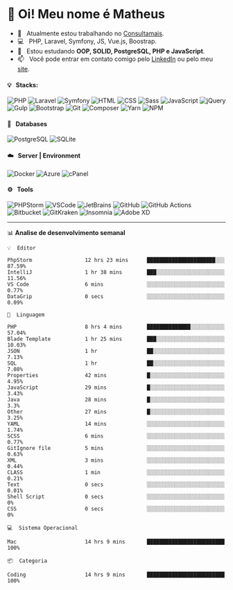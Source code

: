 # 👋 Oi! Meu nome é Matheus

- 🔭 &nbsp; Atualmente estou trabalhando no [Consultamais](https://consultamais.com.br/).
- 💻 &nbsp; PHP, Laravel, Symfony, JS, Vue.js, Boostrap.
- 🌱 &nbsp; Estou estudando **OOP, SOLID, PostgreSQL, PHP e JavaScript**.
- 📫 &nbsp; Você pode entrar em contato comigo pelo [LinkedIn](https://www.linkedin.com/in/matheuscamargoxavier/) ou pelo meu [site](https://matheuscamargo.co).

#### 💡 &nbsp; Stacks:
![PHP](https://img.shields.io/badge/-PHP-777BB4?&logo=php&logoColor=FFFFFF)
![Laravel](https://img.shields.io/badge/-Laravel-FF2D20?&logo=laravel&logoColor=FFFFFF)
![Symfony](https://img.shields.io/badge/-Symfony-000000?&logo=symfony&logoColor=FFFFFF)
![HTML](https://img.shields.io/badge/-HTML-E34F26?&logo=html5&logoColor=FFFFFF)
![CSS](https://img.shields.io/badge/-CSS-1572B6?&logo=css3&logoColor=FFFFFF)
![Sass](https://img.shields.io/badge/-Sass-CC6699?&logo=sass&logoColor=FFFFFF)
![JavaScript](https://img.shields.io/badge/-JavaScript-F7DF1E?&logo=javascript&logoColor=FFFFFF)
![jQuery](https://img.shields.io/badge/-jQuery-0769AD?&logo=jquery&logoColor=FFFFFF)
![Gulp](https://img.shields.io/badge/-Gulp-CF4647?&logo=gulp&logoColor=FFFFFF)
![Bootstrap](https://img.shields.io/badge/-Bootstrap-7952B3?&logo=bootstrap&logoColor=FFFFFF)
![Git](https://img.shields.io/badge/-Git-F05032?&logo=git&logoColor=FFFFFF)
![Composer](https://img.shields.io/badge/-Composer-885630?&logo=composer&logoColor=FFFFFF)
![Yarn](https://img.shields.io/badge/-Yarn-2C8EBB?&logo=yarn&logoColor=FFFFFF)
![NPM](https://img.shields.io/badge/-npm-CB3837?&logo=npm&logoColor=FFFFFF)

#### 💾 &nbsp; Databases
![PostgreSQL](https://img.shields.io/badge/-PostgreSQL-336791?&logo=PostgreSQL&logoColor=FFFFFF)
![SQLite](https://img.shields.io/badge/-SQLite-003B57?&logo=SQLite&logoColor=FFFFFF)

#### ☁️ &nbsp; Server | Environment
![Docker](https://img.shields.io/badge/-Docker-2496ED?&logo=docker&logoColor=FFFFFF)
![Azure](https://img.shields.io/badge/-Azure-0089D6?&logo=microsoft%20azure&logoColor=FFFFFF)
![cPanel](https://img.shields.io/badge/-cPanel-FF6C2C?&logo=cpanel&logoColor=FFFFFF)

#### ⚙️ &nbsp; Tools
![PHPStorm](https://img.shields.io/badge/-PHPStorm-000000?&logo=PHPStorm&logoColor=FFFFFF)
![VSCode](https://img.shields.io/badge/-VSCode-007ACC?&logo=Visual%20Studio%20Code&logoColor=FFFFFF) 
![JetBrains](https://img.shields.io/badge/-JetBrains-000000?&logo=jetbrains&logoColor=FFFFFF) 
![GitHub](https://img.shields.io/badge/-GitHub-181717?&logo=github&logoColor=FFFFFF) 
![GitHub Actions](https://img.shields.io/badge/-GitHub%20Actions-181717?&logo=GitHub%20Actions&logoColor=FFFFFF) 
![Bitbucket](https://img.shields.io/badge/-Bitbucket-0052CC?&logo=bitbucket&logoColor=FFFFFF)
![GitKraken](https://img.shields.io/badge/-GitKraken-179287?&logo=GitKraken&logoColor=FFFFFF)
![Insomnia](https://img.shields.io/badge/-Insomnia-5849BE?&logo=Insomnia&logoColor=FFFFFF)
![Adobe XD](https://img.shields.io/badge/-Adobe%20XD-FF61F6?&logo=adobe%20xd&logoColor=FFFFFF) 
_______

📊  **Analise de desenvolvimento semanal**
```text
💡  Editor

PhpStorm                 12 hrs 23 mins      ██████████████████████░░░     87.59%
IntelliJ                 1 hr 38 mins        ███░░░░░░░░░░░░░░░░░░░░░░     11.56%
VS Code                  6 mins              ░░░░░░░░░░░░░░░░░░░░░░░░░      0.77%
DataGrip                 0 secs              ░░░░░░░░░░░░░░░░░░░░░░░░░      0.09%
```
```text
💬  Linguagem

PHP                      8 hrs 4 mins        ██████████████░░░░░░░░░░░     57.04%
Blade Template           1 hr 25 mins        ███░░░░░░░░░░░░░░░░░░░░░░     10.03%
JSON                     1 hr                ██░░░░░░░░░░░░░░░░░░░░░░░      7.13%
SQL                      1 hr                ██░░░░░░░░░░░░░░░░░░░░░░░      7.08%
Properties               42 mins             █░░░░░░░░░░░░░░░░░░░░░░░░      4.95%
JavaScript               29 mins             █░░░░░░░░░░░░░░░░░░░░░░░░      3.43%
Java                     28 mins             █░░░░░░░░░░░░░░░░░░░░░░░░       3.3%
Other                    27 mins             █░░░░░░░░░░░░░░░░░░░░░░░░      3.25%
YAML                     14 mins             ░░░░░░░░░░░░░░░░░░░░░░░░░      1.74%
SCSS                     6 mins              ░░░░░░░░░░░░░░░░░░░░░░░░░      0.77%
GitIgnore file           5 mins              ░░░░░░░░░░░░░░░░░░░░░░░░░      0.63%
XML                      3 mins              ░░░░░░░░░░░░░░░░░░░░░░░░░      0.44%
CLASS                    1 min               ░░░░░░░░░░░░░░░░░░░░░░░░░      0.21%
Text                     0 secs              ░░░░░░░░░░░░░░░░░░░░░░░░░      0.01%
Shell Script             0 secs              ░░░░░░░░░░░░░░░░░░░░░░░░░         0%
CSS                      0 secs              ░░░░░░░░░░░░░░░░░░░░░░░░░         0%
```
```text
💻  Sistema Operacional

Mac                      14 hrs 9 mins       █████████████████████████       100%
```
```text
📦  Categoria

Coding                   14 hrs 9 mins       █████████████████████████       100%
```
